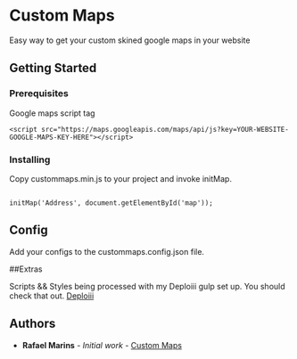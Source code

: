 # Custom Maps

Easy way to get your custom skined google maps in your website

## Getting Started



### Prerequisites

Google maps script tag

```
<script src="https://maps.googleapis.com/maps/api/js?key=YOUR-WEBSITE-GOOGLE-MAPS-KEY-HERE"></script>

```

### Installing

Copy custommaps.min.js to your project and invoke initMap.

```

initMap('Address', document.getElementById('map'));

```

## Config

Add your configs to the custommaps.config.json file.

##Extras

Scripts && Styles being processed with my Deploiii gulp set up. You should check that out.
[Deploiii](https://github.com/rafamarins/deploiii)

## Authors

* **Rafael Marins** - *Initial work* - [Custom Maps](https://github.com/rafamarins)
